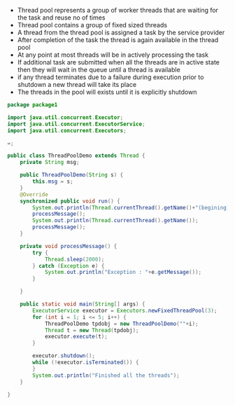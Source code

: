 - Thread pool represents a group of worker threads that are waiting for the task and reuse no of times 
- Thread pool contains a group of fixed sized threads 
- A thread from the thread pool is assigned a task by the service provider 
- After completion of the task the thread is again available in the thread pool 
- At any point at most threads will be in actively processing the task 
- If additional task are submitted when all the threads are in active state then they will wait in the queue until a thread is available 
- if any thread terminates due to a failure during execution prior to shutdown a new thread will take its place 
- The threads in the pool will exists until it is explicitly shutdown 

```java 
package package1

import java.util.concurrent.Executor;
import java.util.concurrent.ExecutorService;
import java.util.concurrent.Executors;

=;

public class ThreadPoolDemo extends Thread {
    private String msg;

    public ThreadPoolDemo(String s) {
        this.msg = s;
    }
    @Override 
    synchronized public void run() {
        System.out.println(Thread.currentThread().getName()+"(begining) message = "+msg);
        processMessage();
        System.out.println(Thread.currentThread().getName());
        processMessage();
    }

    private void processMessage() {
        try {
            Thread.sleep(2000);
        } catch (Exception e) {
            System.out.println("Exception : "+e.getMessage());
        }

    }

    public static void main(String[] args) {
        ExecutorService executor = Executors.newFixedThreadPool(3);
        for (int i = 1; i <= 5; i++) {
            ThreadPoolDemo tpdobj = new ThreadPoolDemo(""+i);
            Thread t = new Thread(tpdobj);
            executor.execute(t);
        }

        executor.shutdown();
        while (!executor.isTerminated()) { 
        }
        System.out.println("Finished all the threads");
    }
    
}

```